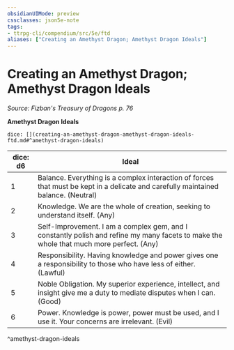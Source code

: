```yaml
---
obsidianUIMode: preview
cssclasses: json5e-note
tags:
- ttrpg-cli/compendium/src/5e/ftd
aliases: ["Creating an Amethyst Dragon; Amethyst Dragon Ideals"]
---
```

# Creating an Amethyst Dragon; Amethyst Dragon Ideals
*Source: Fizban's Treasury of Dragons p. 76* 

**Amethyst Dragon Ideals**

`dice: [](creating-an-amethyst-dragon-amethyst-dragon-ideals-ftd.md#^amethyst-dragon-ideals)`

| dice: d6 | Ideal |
|----------|-------|
| 1 | Balance. Everything is a complex interaction of forces that must be kept in a delicate and carefully maintained balance. (Neutral) |
| 2 | Knowledge. We are the whole of creation, seeking to understand itself. (Any) |
| 3 | Self-Improvement. I am a complex gem, and I constantly polish and refine my many facets to make the whole that much more perfect. (Any) |
| 4 | Responsibility. Having knowledge and power gives one a responsibility to those who have less of either. (Lawful) |
| 5 | Noble Obligation. My superior experience, intellect, and insight give me a duty to mediate disputes when I can. (Good) |
| 6 | Power. Knowledge is power, power must be used, and I use it. Your concerns are irrelevant. (Evil) |
^amethyst-dragon-ideals